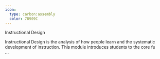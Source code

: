 ```yaml
---
icon:
  type: carbon:assembly
  color: 78909C
---
```

Instructional Design

Instructional Design is the analysis of how people learn and the systematic development of instruction. This module introduces students to the core fu ... 
